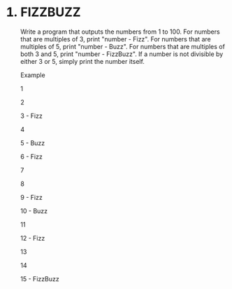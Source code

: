  <ol>   

 # <li>FIZZBUZZ </li>  
 
Write a program that outputs the numbers from 1 to 100. For numbers that are multiples of 3, print "number - Fizz". For numbers that are multiples of 5, print "number - Buzz". For numbers that are multiples of both 3 and 5, print "number - FizzBuzz". If a number is not divisible by either 3 or 5, simply print the number itself. 

Example

1

2

3 - Fizz

4

5 - Buzz

6 - Fizz

7

8

9 - Fizz

10 - Buzz

11

12 - Fizz

13

14

15 - FizzBuzz